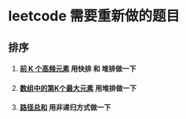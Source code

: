 # leetcode 需要重新做的题目

## 排序

1. #### [前 K 个高频元素](https://leetcode-cn.com/problems/top-k-frequent-elements/)   用快排 和 堆排做一下

2. #### [数组中的第K个最大元素](https://leetcode-cn.com/problems/kth-largest-element-in-an-array/) 用堆排做一下

3. #### [路径总和](https://leetcode-cn.com/problems/path-sum/) 用非递归方式做一下